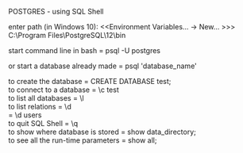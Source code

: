 POSTGRES - using SQL Shell

enter path (in Windows 10): <<Environment Variables... -> New... >>>
C:\Program Files\PostgreSQL\12\bin

start command line in bash = psql -U postgres

or start a database already made = psql 'database_name'

to create the database = CREATE DATABASE test;  
to connect to a database = \c test  
to list all databases = \l  
to list relations = \d  
                  = \d users  
to quit SQL Shell = \q  
to show where database is stored = show data_directory;  
to see all the run-time parameters = show all;  

